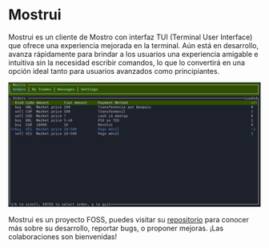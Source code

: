 # Mostrui

Mostrui es un cliente de Mostro con interfaz TUI (Terminal User Interface) que ofrece una experiencia mejorada en la terminal. Aún está en desarrollo, avanza rápidamente para brindar a los usuarios una experiencia amigable e intuitiva sin la necesidad escribir comandos, lo que lo convertirá en una opción ideal tanto para usuarios avanzados como principiantes.

![mostrui](./assets/images/mostrui.png)

Mostrui es un proyecto FOSS, puedes visitar su [repositorio](https://github.com/MostroP2P/mostrui) para conocer más sobre su desarrollo, reportar bugs, o proponer mejoras. ¡Las colaboraciones son bienvenidas!

